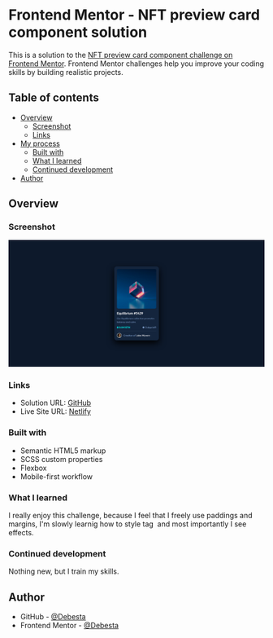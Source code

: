 # Frontend Mentor - NFT preview card component solution

This is a solution to the [NFT preview card component challenge on Frontend Mentor](https://www.frontendmentor.io/challenges/nft-preview-card-component-SbdUL_w0U). Frontend Mentor challenges help you improve your coding skills by building realistic projects. 

## Table of contents

- [Overview](#overview)
  - [Screenshot](#screenshot)
  - [Links](#links)
- [My process](#my-process)
  - [Built with](#built-with)
  - [What I learned](#what-i-learned)
  - [Continued development](#continued-development)
- [Author](#author)

## Overview

### Screenshot

![](./images/my-solution-desktop.png)

### Links

- Solution URL: [GitHub](https://github.com/Debesta/Frontend-Mentor---NFT-preview-card-component#screenshot)
- Live Site URL: [Netlify](https://nft-preview-card-component-debesta.netlify.app/)

### Built with

- Semantic HTML5 markup
- SCSS custom properties
- Flexbox
- Mobile-first workflow

### What I learned

I really enjoy this challenge, because I feel that I freely use paddings and margins, I'm slowly learnig how to style tag <img> and most importantly I see effects.

### Continued development

Nothing new, but I train my skills.

## Author

- GitHub - [@Debesta](https://github.com/Debesta)
- Frontend Mentor - [@Debesta](https://www.frontendmentor.io/profile/Debesta)
